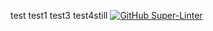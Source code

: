 test
test1
test3
test4still 
[![GitHub Super-Linter](https://github.com/luziandrade/testdevop2./workflows/Lint%20Code%20Base/badge.svg)](https://github.com/marketplace/actions/super-linter)
